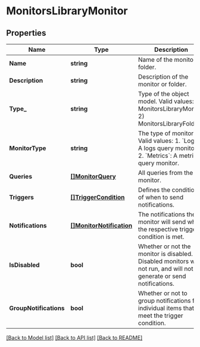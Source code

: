 # MonitorsLibraryMonitor

## Properties
Name | Type | Description | Notes
------------ | ------------- | ------------- | -------------
**Name** | **string** | Name of the monitor or folder. | [default to null]
**Description** | **string** | Description of the monitor or folder. | [optional] 
**Type_** | **string** | Type of the object model. Valid values:   1) MonitorsLibraryMonitor   2) MonitorsLibraryFolder | [default to null]
**MonitorType** | **string** | The type of monitor. Valid values:   1. &#x60;Logs&#x60;: A logs query monitor.   2. &#x60;Metrics&#x60;: A metrics query monitor. | [default to null]
**Queries** | [**[]MonitorQuery**](MonitorQuery.md) | All queries from the monitor. | [default to null]
**Triggers** | [**[]TriggerCondition**](TriggerCondition.md) | Defines the conditions of when to send notifications. | [default to null]
**Notifications** | [**[]MonitorNotification**](MonitorNotification.md) | The notifications the monitor will send when the respective trigger condition is met. | [optional] [default to []]
**IsDisabled** | **bool** | Whether or not the monitor is disabled. Disabled monitors will not run, and will not generate or send notifications. | [optional] [default to false]
**GroupNotifications** | **bool** | Whether or not to group notifications for individual items that meet the trigger condition. | [optional] [default to true]

[[Back to Model list]](../README.md#documentation-for-models) [[Back to API list]](../README.md#documentation-for-api-endpoints) [[Back to README]](../README.md)

